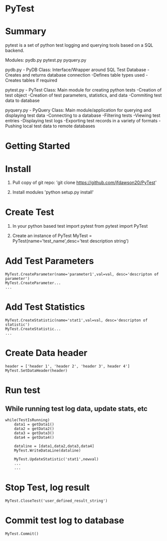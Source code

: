 # PyTest
# Summary
pytest is a set of python test logging and querying tools based on a SQL backend. 

Modules: 
pydb.py
pytest.py
pyquery.py 


pydb.py - PyDB Class: 
    Interface/Wrapper around SQL Test Database 
    -Creates and returns database connection 
    -Defines table types used
    -Creates tables if required 

pytest.py - PyTest Class: 
    Main module for creating python tests
    -Creation of test object
    -Creation of test parameters, statistics, and data 
    -Commiting test data to database 

pyquery.py - PyQuery Class:
    Main module/application for querying and displaying test data 
    -Connecting to a database
    -Filtering tests 
    -Viewing test entries 
    -Displaying test logs 
    -Exporting test records in a variety of formats 
    -Pushing local test data to remote databases 


# Getting Started 
# Install
1) Pull copy of git repo:
    'git clone https://github.com/jfdawson20/PyTest'

2) Install modules 
    'python setup.py install' 

# Create Test 

1) In your python based test import pytest 
    from pytest import PyTest 


2) Create an instance of PyTest
    MyTest = PyTest(name='test_name',desc='test description string')

# Add Test Parameters
    MyTest.CreateParameter(name='parameter1',val=val, desc='descripton of parameter')
    MyTest.CreateParameter...
    ...

# Add Test Statistics 
    MyTest.CreateStatistic(name='stat1',val=val, desc='descripton of statistic')
    MyTest.CreateStatistic...
    ...

# Create Data header
    header = ['header 1', 'header 2', 'header 3', header 4']
    MyTest.SetDataHeader(header)

# Run test
## While running test log data, update stats, etc 
    
    while(TestIsRunning)
        data1 = getData1()
        data2 = getData2()
        data3 = getData3()
        data4 = getData4()

        dataline = [data1,data2,data3,data4]
        MyTest.WriteDataLine(dataline)

        MyTest.UpdateStatistic('stat1',newval)
        ...
        ...

# Stop Test, log result 
    MyTest.CloseTest('user_defined_result_string')    

        
# Commit test log to database 
    MyTest.Commit()
    
 
